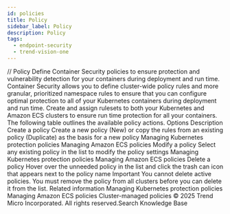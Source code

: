 ```yaml
---
id: policies
title: Policy
sidebar_label: Policy
description: Policy
tags:
  - endpoint-security
  - trend-vision-one
---
```


/*<![CDATA[*/ $('#title').html($('meta[name=map-description]').attr('content')); /*]]>*/ Policy Define Container Security policies to ensure protection and vulnerability detection for your containers during deployment and run time. Container Security allows you to define cluster-wide policy rules and more granular, prioritized namespace rules to ensure that you can configure optimal protection to all of your Kubernetes containers during deployment and run time. Create and assign rulesets to both your Kubernetes and Amazon ECS clusters to ensure run time protection for all your containers. The following table outlines the available policy actions. Options Description Create a policy Create a new policy (New) or copy the rules from an existing policy (Duplicate) as the basis for a new policy Managing Kubernetes protection policies Managing Amazon ECS policies Modify a policy Select any existing policy in the list to modify the policy settings Managing Kubernetes protection policies Managing Amazon ECS policies Delete a policy Hover over the unneeded policy in the list and click the trash can icon that appears next to the policy name Important You cannot delete active policies. You must remove the policy from all clusters before you can delete it from the list. Related information Managing Kubernetes protection policies Managing Amazon ECS policies Cluster-managed policies © 2025 Trend Micro Incorporated. All rights reserved.Search Knowledge Base